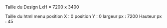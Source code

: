 Taille du Design
LxH = 7200 x 3400

Taille du html menu
poxition X : 0
position Y : 0
largeur px : 7200
Hauteur px : 45

